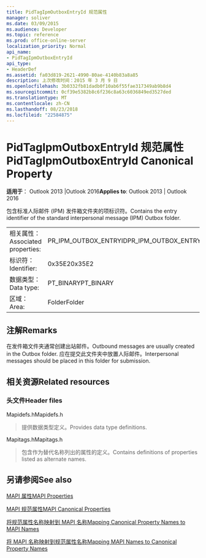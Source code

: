 ```yaml
---
title: PidTagIpmOutboxEntryId 规范属性
manager: soliver
ms.date: 03/09/2015
ms.audience: Developer
ms.topic: reference
ms.prod: office-online-server
localization_priority: Normal
api_name:
- PidTagIpmOutboxEntryId
api_type:
- HeaderDef
ms.assetid: fa03d819-2621-4990-80ae-4140b83a8a85
description: 上次修改时间：2015 年 3 月 9 日
ms.openlocfilehash: 3b0332fb81dadb0f10ab6f55fae317349ab9b8d4
ms.sourcegitcommit: 0cf39e5382b8c6f236c8a63c6036849ed3527ded
ms.translationtype: MT
ms.contentlocale: zh-CN
ms.lasthandoff: 08/23/2018
ms.locfileid: "22584875"
---
```

# <a name="pidtagipmoutboxentryid-canonical-property"></a><span data-ttu-id="b9a73-103">PidTagIpmOutboxEntryId 规范属性</span><span class="sxs-lookup"><span data-stu-id="b9a73-103">PidTagIpmOutboxEntryId Canonical Property</span></span>

  
  
<span data-ttu-id="b9a73-104">**适用于**： Outlook 2013 |Outlook 2016</span><span class="sxs-lookup"><span data-stu-id="b9a73-104">**Applies to**: Outlook 2013 | Outlook 2016</span></span> 
  
<span data-ttu-id="b9a73-105">包含标准人际邮件 (IPM) 发件箱文件夹的项标识符。</span><span class="sxs-lookup"><span data-stu-id="b9a73-105">Contains the entry identifier of the standard interpersonal message (IPM) Outbox folder.</span></span> 
  
|||
|:-----|:-----|
|<span data-ttu-id="b9a73-106">相关属性：</span><span class="sxs-lookup"><span data-stu-id="b9a73-106">Associated properties:</span></span>  <br/> |<span data-ttu-id="b9a73-107">PR_IPM_OUTBOX_ENTRYID</span><span class="sxs-lookup"><span data-stu-id="b9a73-107">PR_IPM_OUTBOX_ENTRYID</span></span>  <br/> |
|<span data-ttu-id="b9a73-108">标识符：</span><span class="sxs-lookup"><span data-stu-id="b9a73-108">Identifier:</span></span>  <br/> |<span data-ttu-id="b9a73-109">0x35E2</span><span class="sxs-lookup"><span data-stu-id="b9a73-109">0x35E2</span></span>  <br/> |
|<span data-ttu-id="b9a73-110">数据类型：</span><span class="sxs-lookup"><span data-stu-id="b9a73-110">Data type:</span></span>  <br/> |<span data-ttu-id="b9a73-111">PT_BINARY</span><span class="sxs-lookup"><span data-stu-id="b9a73-111">PT_BINARY</span></span>  <br/> |
|<span data-ttu-id="b9a73-112">区域：</span><span class="sxs-lookup"><span data-stu-id="b9a73-112">Area:</span></span>  <br/> |<span data-ttu-id="b9a73-113">Folder</span><span class="sxs-lookup"><span data-stu-id="b9a73-113">Folder</span></span>  <br/> |
   
## <a name="remarks"></a><span data-ttu-id="b9a73-114">注解</span><span class="sxs-lookup"><span data-stu-id="b9a73-114">Remarks</span></span>

<span data-ttu-id="b9a73-115">在发件箱文件夹通常创建出站邮件。</span><span class="sxs-lookup"><span data-stu-id="b9a73-115">Outbound messages are usually created in the Outbox folder.</span></span> <span data-ttu-id="b9a73-116">应在提交此文件夹中放置人际邮件。</span><span class="sxs-lookup"><span data-stu-id="b9a73-116">Interpersonal messages should be placed in this folder for submission.</span></span> 
  
## <a name="related-resources"></a><span data-ttu-id="b9a73-117">相关资源</span><span class="sxs-lookup"><span data-stu-id="b9a73-117">Related resources</span></span>

### <a name="header-files"></a><span data-ttu-id="b9a73-118">头文件</span><span class="sxs-lookup"><span data-stu-id="b9a73-118">Header files</span></span>

<span data-ttu-id="b9a73-119">Mapidefs.h</span><span class="sxs-lookup"><span data-stu-id="b9a73-119">Mapidefs.h</span></span>
  
> <span data-ttu-id="b9a73-120">提供数据类型定义。</span><span class="sxs-lookup"><span data-stu-id="b9a73-120">Provides data type definitions.</span></span>
    
<span data-ttu-id="b9a73-121">Mapitags.h</span><span class="sxs-lookup"><span data-stu-id="b9a73-121">Mapitags.h</span></span>
  
> <span data-ttu-id="b9a73-122">包含作为替代名称列出的属性的定义。</span><span class="sxs-lookup"><span data-stu-id="b9a73-122">Contains definitions of properties listed as alternate names.</span></span>
    
## <a name="see-also"></a><span data-ttu-id="b9a73-123">另请参阅</span><span class="sxs-lookup"><span data-stu-id="b9a73-123">See also</span></span>



[<span data-ttu-id="b9a73-124">MAPI 属性</span><span class="sxs-lookup"><span data-stu-id="b9a73-124">MAPI Properties</span></span>](mapi-properties.md)
  
[<span data-ttu-id="b9a73-125">MAPI 规范属性</span><span class="sxs-lookup"><span data-stu-id="b9a73-125">MAPI Canonical Properties</span></span>](mapi-canonical-properties.md)
  
[<span data-ttu-id="b9a73-126">将规范属性名称映射到 MAPI 名称</span><span class="sxs-lookup"><span data-stu-id="b9a73-126">Mapping Canonical Property Names to MAPI Names</span></span>](mapping-canonical-property-names-to-mapi-names.md)
  
[<span data-ttu-id="b9a73-127">将 MAPI 名称映射到规范属性名称</span><span class="sxs-lookup"><span data-stu-id="b9a73-127">Mapping MAPI Names to Canonical Property Names</span></span>](mapping-mapi-names-to-canonical-property-names.md)

